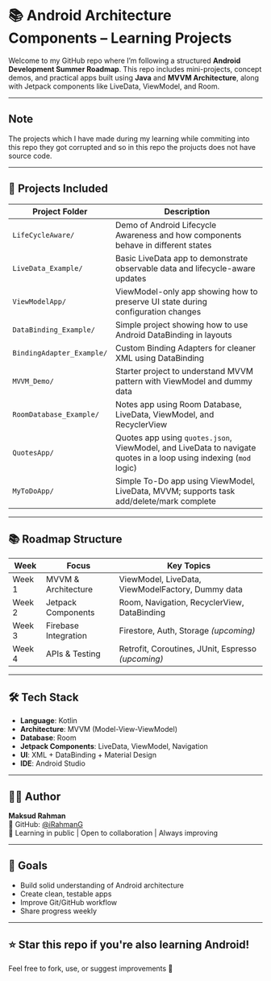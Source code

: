# 📚 Android Architecture Components – Learning Projects

Welcome to my GitHub repo where I’m following a structured **Android Development Summer Roadmap**. This repo includes mini-projects, concept demos, and practical apps built using **Java** and **MVVM Architecture**, along with Jetpack components like LiveData, ViewModel, and Room.

---

## Note
The projects which I have made during my learning while commiting into this repo they got corrupted and so in this repo the projucts does not have source code.

---

## 🚀 Projects Included

| Project Folder            | Description |
|--------------------------|-------------|
| `LifeCycleAware/`        | Demo of Android Lifecycle Awareness and how components behave in different states |
| `LiveData_Example/`      | Basic LiveData app to demonstrate observable data and lifecycle-aware updates |
| `ViewModelApp/`          | ViewModel-only app showing how to preserve UI state during configuration changes |
| `DataBinding_Example/`   | Simple project showing how to use Android DataBinding in layouts |
| `BindingAdapter_Example/`| Custom Binding Adapters for cleaner XML using DataBinding |
| `MVVM_Demo/`             | Starter project to understand MVVM pattern with ViewModel and dummy data |
| `RoomDatabase_Example/`  | Notes app using Room Database, LiveData, ViewModel, and RecyclerView |
| `QuotesApp/`             | Quotes app using `quotes.json`, ViewModel, and LiveData to navigate quotes in a loop using indexing (`mod` logic) |
| `MyToDoApp/`             | Simple To-Do app using ViewModel, LiveData, MVVM; supports task add/delete/mark complete |

---

## 📚 Roadmap Structure

| Week | Focus | Key Topics |
|------|-------|------------|
| Week 1 | MVVM & Architecture | ViewModel, LiveData, ViewModelFactory, Dummy data |
| Week 2 | Jetpack Components | Room, Navigation, RecyclerView, DataBinding |
| Week 3 | Firebase Integration | Firestore, Auth, Storage *(upcoming)* |
| Week 4 | APIs & Testing | Retrofit, Coroutines, JUnit, Espresso *(upcoming)* |

---

## 🛠️ Tech Stack

- **Language**: Kotlin
- **Architecture**: MVVM (Model-View-ViewModel)  
- **Database**: Room  
- **Jetpack Components**: LiveData, ViewModel, Navigation  
- **UI**: XML + DataBinding + Material Design  
- **IDE**: Android Studio

---

## 👨‍💻 Author

**Maksud Rahman**  
🔗 GitHub: [@iRahmanG](https://github.com/iRahmanG)  
💬 Learning in public | Open to collaboration | Always improving

---

## 📌 Goals

- Build solid understanding of Android architecture
- Create clean, testable apps
- Improve Git/GitHub workflow
- Share progress weekly

---

## ⭐ Star this repo if you're also learning Android!  
Feel free to fork, use, or suggest improvements 🙌
